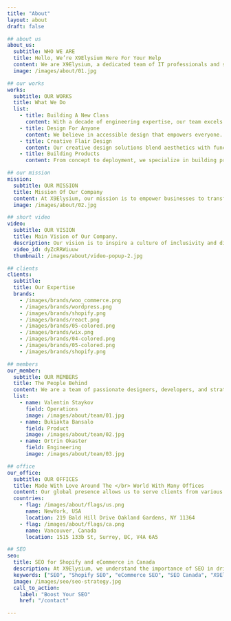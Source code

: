 ```yaml
---
title: "About"
layout: about
draft: false

## about us
about_us:
  subtitle: WHO WE ARE
  title: Hello, We’re X9Elysium Here For Your Help
  content: We are X9Elysium, a dedicated team of IT professionals and strategists committed to empowering eCommerce brands. Through our bespoke IT consulting and custom product development, we help emerging and established brands navigate the digital landscape with ease and efficiency. Our mission is to turn your digital ambitions into reality, ensuring your brand's success in the competitive eCommerce landscape.
  image: /images/about/01.jpg

## our works
works:
  subtitle: OUR WORKS
  title: What We Do
  list:
    - title: Building A New Class
      content: With a decade of engineering expertise, our team excels at developing complex systems that work seamlessly. We focus on creating innovative solutions that drive success and growth for our clients.
    - title: Design For Anyone
      content: We believe in accessible design that empowers everyone. Our design philosophy is centered around creating user-friendly interfaces that resonate with diverse audiences and deliver exceptional user experiences.
    - title: Creative Flair Design
      content: Our creative design solutions blend aesthetics with functionality. We take pride in crafting visually appealing and effective designs that align with our clients' brand identities and objectives.
    - title: Building Products
      content: From concept to deployment, we specialize in building products that meet the unique needs of our clients. Our agile approach ensures that we deliver high-quality, scalable solutions on time and within budget.

## our mission
mission:
  subtitle: OUR MISSION
  title: Mission Of Our Company
  content: At X9Elysium, our mission is to empower businesses to transform and thrive in the digital age, one IT project at a time. We leverage our expertise in technology and innovation to help our clients harness the potential of cutting-edge solutions and drive their success. Our goal is to be your trusted partner in navigating the complexities of the digital landscape.
  image: /images/about/02.jpg

## short video
video:
  subtitle: OUR VISION
  title: Main Vision of Our Company.
  description: Our vision is to inspire a culture of inclusivity and diversity in the workplace, fostering an environment that nurtures creativity and collaboration. We believe that by bringing together individuals with diverse perspectives and experiences, we can drive innovation and make a meaningful impact on the world. Our commitment to excellence and innovation drives everything we do.
  video_id: dyZcRRWiuuw
  thumbnail: /images/about/video-popup-2.jpg

## clients
clients:
  subtitle: 
  title: Our Expertise
  brands:
    - /images/brands/woo_commerce.png
    - /images/brands/wordpress.png
    - /images/brands/shopify.png
    - /images/brands/react.png
    - /images/brands/05-colored.png
    - /images/brands/wix.png
    - /images/brands/04-colored.png
    - /images/brands/05-colored.png
    - /images/brands/shopify.png

## members
our_member:
  subtitle: OUR MEMBERS
  title: The People Behind
  content: We are a team of passionate designers, developers, and strategists committed to delivering exceptional results. Our diverse skill set and collaborative approach ensure that every project is a success.
  list:
    - name: Valentin Staykov
      field: Operations
      image: /images/about/team/01.jpg
    - name: Bukiakta Bansalo
      field: Product
      image: /images/about/team/02.jpg
    - name: Ortrin Okaster
      field: Engineering
      image: /images/about/team/03.jpg

## office
our_office:
  subtitle: OUR OFFICES
  title: Made With Love Around The </br> World With Many Offices
  content: Our global presence allows us to serve clients from various regions. We have offices in key locations to ensure that we are always close to our clients and can provide timely support and services.
  countries:
    - flag: /images/about/flags/us.png
      name: NewYork, USA
      location: 219 Bald Hill Drive Oakland Gardens, NY 11364
    - flag: /images/about/flags/ca.png
      name: Vancouver, Canada
      location: 1515 133b St, Surrey, BC, V4A 6A5

## SEO
seo:
  title: SEO for Shopify and eCommerce in Canada
  description: At X9Elysium, we understand the importance of SEO in driving traffic and increasing conversions for eCommerce businesses. Our SEO strategies are tailored to meet the unique needs of Shopify stores and other eCommerce platforms, ensuring that your brand ranks highly in search results. Whether you're targeting a local or global audience, we have the expertise to help you achieve your goals.
  keywords: ["SEO", "Shopify SEO", "eCommerce SEO", "SEO Canada", "X9Elysium"]
  image: /images/seo/seo-strategy.jpg
  call_to_action:
    label: "Boost Your SEO"
    href: "/contact"

---
```

